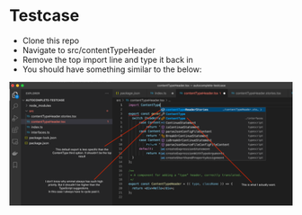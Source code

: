 # Testcase

- Clone this repo
- Navigate to src/contentTypeHeader
- Remove the top import line and type it back in
- You should have something similar to the below:

![img](./screenshot.png)
